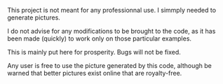 This project is not meant for any professionnal use. I simmply needed to generate pictures.

I do not advise for any modifications to be brought to the code, as it has been made (quickly) to work only on those particular examples.

This is mainly put here for prosperity. Bugs will not be fixed.

Any user is free to use the picture generated by this code, although be warned that better pictures exist online that are royalty-free.
